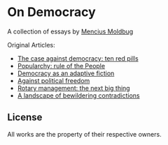 # On Democracy

A collection of essays by [Mencius Moldbug](http://unqualified-reservations.blogspot.com/)

Original Articles:
* [The case against democracy: ten red pills](http://unqualified-reservations.blogspot.com/2007/04/case-against-democracy-ten-red-pills.html)
* [Popularchy: rule of the People](http://unqualified-reservations.blogspot.com/2007/05/popularchy-rule-of-people.html)
* [Democracy as an adaptive fiction](http://unqualified-reservations.blogspot.com/2007/07/democracy-as-adaptive-fiction.html)
* [Against political freedom](http://unqualified-reservations.blogspot.com/2007/08/against-political-freedom.html)
* [Rotary management: the next big thing](http://unqualified-reservations.blogspot.com/2007/08/rotary-management-next-big-thing.html)
* [A landscape of bewildering contradictions](http://unqualified-reservations.blogspot.com/2007/08/landscape-of-bewildering-contradictions.html)

## License

All works are the property of their respective owners.
